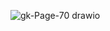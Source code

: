 ![gk-Page-70 drawio](https://github.com/user-attachments/assets/d889b4cc-9ba1-4654-ba45-95a36a3daafd)
